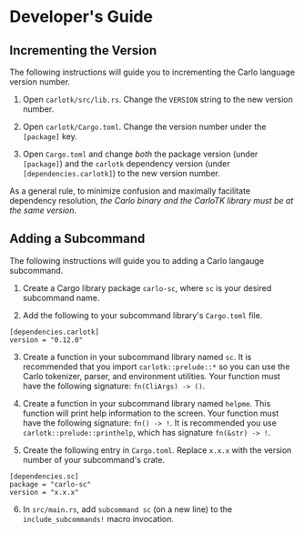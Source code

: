 # Developer's Guide

## Incrementing the Version

The following instructions will guide you to incrementing the Carlo language
version number.

1. Open `carlotk/src/lib.rs`.  Change the `VERSION` string to the new version number.

2. Open `carlotk/Cargo.toml`.  Change the version number under the `[package]` key.

3. Open `Cargo.toml` and change *both* the package version (under `[package]`) and the `carlotk` dependency version (under `[dependencies.carlotk]`) to the new version number.

As a general rule, to minimize confusion and maximally facilitate dependency resolution, *the Carlo binary and the CarloTK library must be at the same version*.

## Adding a Subcommand

The following instructions will guide you to adding a Carlo langauge subcommand.

1. Create a Cargo library package `carlo-sc`, where `sc` is your desired subcommand name.

2. Add the following to your subcommand library's `Cargo.toml` file.

```
[dependencies.carlotk]
version = "0.12.0"
```

3. Create a function in your subcommand library named `sc`.  It is recommended that you import `carlotk::prelude::*` so you can use the Carlo tokenizer, parser, and environment utilities.  Your function must have the following signature: `fn(CliArgs) -> ()`.

4. Create a function in your subcommand library named `helpme`.  This function will print help information to the screen.  Your function must have the following signature: `fn() -> !`.  It is recommended you use `carlotk::prelude::printhelp`, which has signature `fn(&str) -> !`.

5. Create the following entry in `Cargo.toml`.  Replace `x.x.x` with the version number of your subcommand's crate.

```
[dependencies.sc]
package = "carlo-sc"
version = "x.x.x"
```

6. In `src/main.rs`, add `subcommand sc` (on a new line) to the `include_subcommands!` macro invocation.